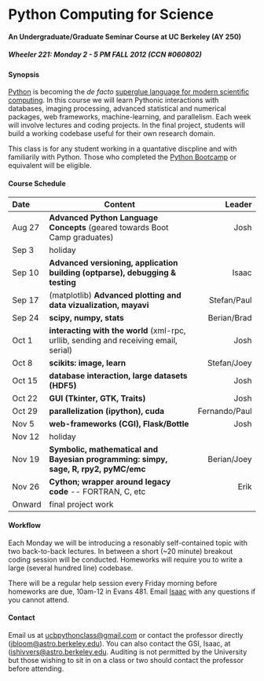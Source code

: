 Python Computing for Science
==============

#### An Undergraduate/Graduate Seminar Course at UC Berkeley (AY 250) ####

##### Wheeler 221: Monday 2 - 5 PM FALL 2012 (CCN #060802) #####

#### Synopsis ####

[Python](http://python.org) is becoming the *de facto* [superglue language for modern scientific computing](http://www.reddit.com/r/Python/comments/y9rku/astrophysicist_joshua_bloom_on_python_as_super/). In this course we will learn Pythonic interactions with databases, imaging processing, advanced statistical and numerical packages, web frameworks, machine-learning, and parallelism. Each week will involve lectures and coding projects. In the final project, students will build a working codebase useful for their own research domain.

This class is for any student working in a quantative discpline and with familiarily with Python. Those who completed the [Python Bootcamp](http://www.pythonbootcamp.info) or equivalent will be eligible. 

#### Course Schedule ####

Date | Content | Leader
:--- | --------| ---: |
Aug 27  | **Advanced Python Language Concepts** (geared towards Boot Camp graduates)	| Josh
Sep 3	| holiday
Sep 10  | **Advanced versioning, application building (optparse), debugging & testing**	| Isaac
Sep 17  |(matplotlib) **Advanced plotting and data vizualization, mayavi**	 | Stefan/Paul 
Sep 24	| **scipy, numpy, stats**	 | Berian/Brad
Oct 1  | **interacting with the world** (xml-rpc, urllib, sending and receiving email, serial)	| Josh
Oct 8  | **scikits: image, learn**   | Stefan/Joey
Oct 15	| **database interaction, large datasets (HDF5)**	| Josh
Oct 22	| **GUI (Tkinter, GTK, Traits)**	 | Josh
Oct 29	| **parallelization (ipython), cuda**	|	Fernando/Paul
Nov 5	| **web-frameworks (CGI), Flask/Bottle**	| Josh
Nov 12  | holiday
Nov 19	| **Symbolic, mathematical and Bayesian programming: simpy, sage, R, rpy2, pyMC/emc** | Berian/Joey
Nov 26	| **Cython; wrapper around legacy code** -- FORTRAN, C, etc |	Erik
Onward	| final project work	  |

#### Workflow ####

Each Monday we will be introducing a resonably self-contained topic with two back-to-back lectures. In between a short (~20 minute) breakout coding session will be conducted. Homeworks will require you to write a large (several hundred line) codebase.

There will be a regular help session every Friday morning before homeworks are due, 10am-12 in Evans 481.  Email [Isaac](mailto:ishivvers@berkeley.edu) with any questions if you cannot attend.

#### Contact ####

Email us at [ucbpythonclass@gmail.com](mailto:ucbpythonclass@gmail.com) or contact the professor directly ([jbloom@astro.berkeley.edu](jbloom@astro.berkeley.edu)).  You can also contact the GSI, Isaac, at ([ishivvers@astro.berkeley.edu](ishivvers@astro.berkeley.edu). Auditing is not permitted by the University but those wishing to sit in on a class or two should contact the professor before attending.
